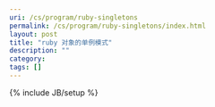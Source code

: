 ```yaml
---
uri: /cs/program/ruby-singletons
permalink: /cs/program/ruby-singletons/index.html
layout: post
title: "ruby 对象的单例模式"
description: ""
category:
tags: []
---
```

{% include JB/setup %}
